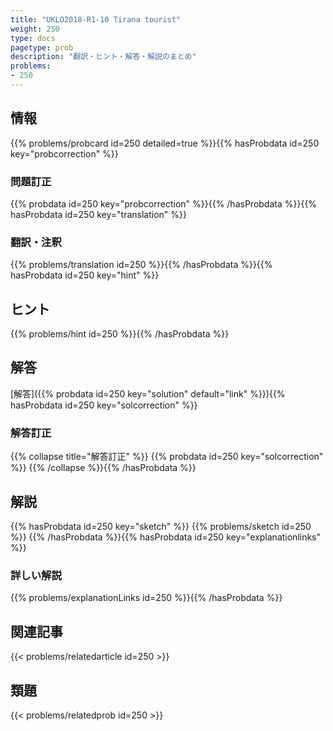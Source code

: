 ```yaml
---
title: "UKLO2018-R1-10 Tirana tourist"
weight: 250
type: docs
pagetype: prob
description: "翻訳・ヒント・解答・解説のまとめ"
problems: 
- 250
---
```


## 情報

{{% problems/probcard id=250 detailed=true %}}{{% hasProbdata id=250 key="probcorrection" %}}

### 問題訂正

{{% probdata id=250 key="probcorrection" %}}{{% /hasProbdata %}}{{% hasProbdata id=250 key="translation" %}}

### 翻訳・注釈

{{% problems/translation id=250 %}}{{% /hasProbdata %}}{{% hasProbdata id=250 key="hint" %}}

## ヒント

{{% problems/hint id=250 %}}{{% /hasProbdata %}}

## 解答

[解答]({{% probdata id=250 key="solution" default="link" %}}){{% hasProbdata id=250 key="solcorrection" %}}

### 解答訂正

{{% collapse title="解答訂正" %}}
{{% probdata id=250 key="solcorrection" %}}
{{% /collapse %}}{{% /hasProbdata %}}

## 解説

{{% hasProbdata id=250 key="sketch" %}}
{{% problems/sketch id=250 %}}
{{% /hasProbdata %}}{{% hasProbdata id=250 key="explanationlinks" %}}

### 詳しい解説

{{% problems/explanationLinks id=250 %}}{{% /hasProbdata %}}

## 関連記事

{{< problems/relatedarticle id=250 >}}

## 類題

{{< problems/relatedprob id=250 >}}

